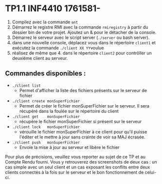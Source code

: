 # TP1.1 INF4410 1761581-

1. Compilez avec la commande `ant`
2. Démarrez le registre RMI avec la commande `rmiregistry` à partir du dossier bin de votre projet. Ajoutez un & pour le détacher de la console.
3. Démarrez le serveur avec le script server (`./server` ou bash server).
4. dans une nouvelle console, déplacez vous dans le répertoire `client1` et exécutez la commande `./client XX YY`voulue
5. réalisez de même que 4. dans le répertoire `client2` pour contrôller un deuxième client au serveur.

## Commandes disponibles :

* `./client list`
  * Permet d'afficher la liste des fichiers présents sur le serveur de fichier
* `./client create monSuperFichier`
  * Permet de créer le fichier monSuperFichier sur le serveur. Il sera récupéré dans la foulée sur le répertoire du client
* `./client get    monSuperFichier`
  * récupère le fichier monSuperFichier si présent sur le serveur
* `./client lock   monSuperFichier`
  * vérouille le fichier monSuperFichier à ce client pour qu'il puisse l'éditer et le mettre à jour sans crainte de voir sa MAJ écrasée.
* `./client push   monSuperFichier`
  * Envoie la mise à jour au serveur et libère le fichier

Pour plus de précisions, veuillez vous reporter au sujet de ce TP et au Compte Rendu fourni. Vous y retrouverez des screenshots de deux cas : un cas simple avec un seul client et un cas exposant les conflits entre deux clients connectés à la fois sur le serveur et le bon fonctionnement de celui-ci.